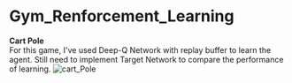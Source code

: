 # Gym_Renforcement_Learning
<b>Cart Pole</b></br>
For this game, I've used Deep-Q Network with replay buffer to learn the agent. Still need to implement Target Network to compare the performance of learning.
![cart_Pole](https://github.com/nhs2828/Gym_Renforcement_Learning/assets/78078713/8370611c-54cb-4da7-9065-712243486937)
